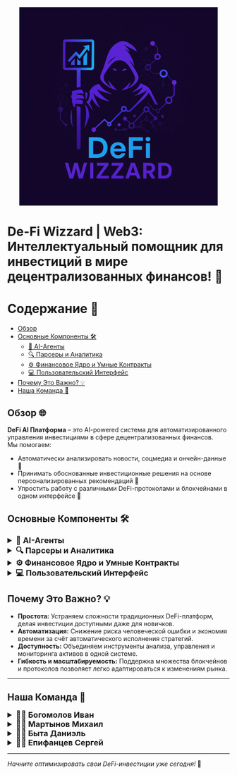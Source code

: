 <div style="text-align: center;">
  <img src="docs/defi-wizzard.png" alt="De-Fi Wizzard Logo" width="450" height="450">
</div>

# De-Fi Wizzard | Web3: Интеллектуальный помощник для инвестиций в мире децентрализованных финансов! 🚀

# Содержание 📑
- [Обзор](#обзор-🌐)
- [Основные Компоненты 🛠️](#основные-компоненты-🛠️)
  - [🤖 AI-Агенты](#🤖-ai-агенты)
  - [🔍 Парсеры и Аналитика](#🔍-парсеры-и-аналитика)
  - [⚙️ Финансовое Ядро и Умные Контракты](#⚙️-финансовое-ядро-и-умные-контракты)
  - [💻 Пользовательский Интерфейс](#💻-пользовательский-интерфейс)
- [Почему Это Важно? 💡](#почему-это-важно-💡)
- [Наша Команда 👥](#наша-команда-👥)

## Обзор 🌐
**DeFi AI Платформа** – это AI-powered система для автоматизированного управления инвестициями в сфере децентрализованных финансов.  
Мы помогаем:
- Автоматически анализировать новости, соцмедиа и ончейн-данные 📰
- Принимать обоснованные инвестиционные решения на основе персонализированных рекомендаций 🤖
- Упростить работу с различными DeFi-протоколами и блокчейнами в одном интерфейсе 🔗

## Основные Компоненты 🛠️

<details>
  <summary style="font-size: 18px; font-weight: bold;">🤖 AI-Агенты</summary>
  <ul>
    <li><strong>Обработка новостей и соцмедиа:</strong> Выявляют рыночные тренды и аномалии для оперативного реагирования.</li>
    <li><strong>Анализ ончейн-данных:</strong> Отслеживают TVL, объемы торгов, транзакции и другие ключевые метрики.</li>
    <li><strong>Интерактивный чат-бот:</strong> Общается с пользователем на естественном языке, принимает команды и дает рекомендации.</li>
  </ul>
</details>

<details>
  <summary style="font-size: 18px; font-weight: bold;">🔍 Парсеры и Аналитика</summary>
  <ul>
    <li><strong>Сбор данных из мультиисточников:</strong> Интеграция с различными блокчейнами, новостными агрегаторами и API.</li>
    <li><strong>Анализ в реальном времени:</strong> Автоматизированная оценка риска, динамики рынка и состояния активов.</li>
    <li><strong>Персональный мониторинг:</strong> Визуализация портфеля с графиками, диаграммами и актуальными уведомлениями.</li>
  </ul>
</details>

<details>
  <summary style="font-size: 18px; font-weight: bold;">⚙️ Финансовое Ядро и Умные Контракты</summary>
  <ul>
    <li><strong>Автоматизация инвестиций:</strong> Динамическое распределение ликвидности в AMM-пулы с поддержкой автокомпаундинга и ребалансировки.</li>
    <li><strong>Интеграция с лендинговыми протоколами:</strong> Возможность заимствования активов для повышения доходности.</li>
    <li><strong>Динамическое управление:</strong> Смарт-контракты, управляемые AI, действуют в интересах пользователя по предзаданным стратегиям.</li>
    <li><strong>Мультичейн архитектура:</strong> Обеспечивает работу с несколькими блокчейнами и свободное перемещение капитала между сетями.</li>
  </ul>
</details>

<details>
  <summary style="font-size: 18px; font-weight: bold;">💻 Пользовательский Интерфейс</summary>
  <ul>
    <li><strong>Умный дашборд:</strong> Отображает динамику портфеля, аллокацию активов, аналитические графики и предупреждения о рисках.</li>
    <li><strong>Интерактивный чат-бот:</strong> Принимает команды, объясняет рекомендации и отвечает на вопросы пользователя.</li>
    <li><strong>Персонализация:</strong> Рекомендации адаптированы под риск-профиль, цели и историю операций каждого пользователя.</li>
  </ul>
</details>

## Почему Это Важно? 💡
- **Простота:** Устраняем сложности традиционных DeFi-платформ, делая инвестиции доступными даже для новичков.
- **Автоматизация:** Снижение риска человеческой ошибки и экономия времени за счёт автоматического исполнения стратегий.
- **Доступность:** Объединяем инструменты анализа, управления и мониторинга активов в одной системе.
- **Гибкость и масштабируемость:** Поддержка множества блокчейнов и протоколов позволяет легко адаптироваться к изменениям рынка.

---

## Наша Команда 👥

<details>
  <summary style="font-size: 18px; font-weight: bold;">👨‍💻 Богомолов Иван</summary>
  <h2><strong>Роль:</strong> Team Lead | Web3-dev | Backend-dev</h2>
  <p><strong>Что делал:</strong> Руководил проектом и координировал командную работу, разрабатывал архитектуру системы и интегрировал ключевые компоненты. Создавал и внедрял smart-contract'ы для взаимодействия с DeFi протоколами, а также разрабатывал серверную часть с использованием LLM AI агентов. Проектировал и оптимизировал парсеры для сбора данных с различных блокчейнов и внешних источников.</p>
  <p><strong>Контакты:</strong> <a href="https://t.me/donqhomo">Telegram</a> 📧</p>
  <img src="docs/team/ivan.jpg" alt="Иван Богомолов" width="320" height="425">
</details>

<details>
  <summary style="font-size: 18px; font-weight: bold;">👨‍💻 Мартынов Михаил</summary>
  <h2><strong>Роль:</strong> Analytic | Backend-dev</h2>
  <p><strong>Что делал:</strong> Занимался разработкой и оптимизацией серверной части, обеспечивал интеграцию с блокчейн-протоколами для обеспечения точности и безопасности транзакций. Проводил глубокий анализ on-chain данных для построения точных финансовых и аналитических метрик. Также занимался внедрением и настройкой Yandex-Lens для создания динамичных финансовых визуализаций и анализа данных.</p>
  <p><strong>Контакты:</strong> <a href="https://t.me/mixalight">Telegram</a> 📧</p>
  <img src="docs/team/misha.jpg" alt="Михаил" width="360" height="250">
</details>

<details>
  <summary style="font-size: 18px; font-weight: bold;">👨‍💻 Быта Даниэль</summary>
  <h2><strong>Роль:</strong> Frontend-dev </h2>
  <p><strong>Что делал:</strong> Разрабатывал пользовательский интерфейс и обеспечивал высококачественный пользовательский опыт (UX/UI). Интегрировал систему с API и Web3-кошельками для предоставления удобного и безопасного взаимодействия с блокчейнами. Также активно тестировал систему, обеспечивая её стабильность и взаимодействие с внешними компонентами.</p>
  <p><strong>Контакты:</strong> <a href="https://t.me/bytadaniel">Telegram</a> 📧</p>
  <img src="docs/team/daniel.jpg" alt="Быта Даниэль" width="200" height="200">
</details>

<details>
  <summary style="font-size: 18px; font-weight: bold;">👨‍💻 Епифанцев Сергей</summary>
  <h2><strong>Роль:</strong> Бизнес аналитик </h2>
  <p><strong>Что делал:</strong> Анализировал рынок и финансовую составляющую проекта, разрабатывал бизнес-модели, проводил расчет стоимости токенов, оценивал финансовые риски и прибыльность различных стратегий. Занимался составлением финансовых прогнозов, анализом ценовых колебаний и проработкой подходов для эффективного распределения ресурсов.</p>
  <p><strong>Контакты:</strong> <a href="https://t.me/mrzzz23">Telegram</a> 📧</p>
  <img src="docs/team/sergei.jpg" alt="Епифанцев Сергей" width="200" height="200">
</details>

---

*Начните оптимизировать свои DeFi-инвестиции уже сегодня!* 🎉

